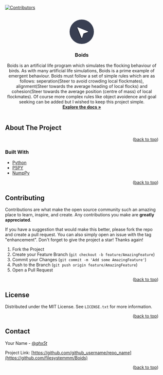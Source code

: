 <div id="top"></div>
<!--
*** Thanks for checking out the Best-README-Template. If you have a suggestion
*** that would make this better, please fork the repo and create a pull request
*** or simply open an issue with the tag "enhancement".
*** Don't forget to give the project a star!
*** Thanks again! Now go create something AMAZING! :D
-->



<!-- PROJECT SHIELDS -->
<!--
*** I'm using markdown "reference style" links for readability.
*** Reference links are enclosed in brackets [ ] instead of parentheses ( ).
*** See the bottom of this document for the declaration of the reference variables
*** for contributors-url, forks-url, etc. This is an optional, concise syntax you may use.
*** https://www.markdownguide.org/basic-syntax/#reference-style-links
-->
[![Contributors][contributors-shield]][contributors-url]



<!-- PROJECT LOGO -->
<br />
<div align="center">
  <a href="https://github.com/filesystemmm/Boids">
    <img src="Boids.png" alt="Logo" width="80" height="80" style="border-radius:50%">
  </a>

<h3 align="center">Boids</h3>

  <p align="center">
    Boids is an artificial life program which simulates the flocking behaviour of birds. As with many artificial life simulations, Boids is a prime example of emergent behaviour. Boids must follow a set of simple rules which are as follows: seperation(Steer to avoid crowding local flockmates), alignment(Steer towards the average heading of local flocks) and cohesion(Steer towards the average position (centre of mass) of local flockmates).
    Of course more complex rules like object avoidence and goal seeking can be added but I wished to keep this project simple.
    <br />
    <a href="https://en.wikipedia.org/wiki/Boids"><strong>Explore the docs »</strong></a>
    <br />
    <br />
  </p>
</div>


<!-- ABOUT THE PROJECT -->
## About The Project
<p align="right">(<a href="#top">back to top</a>)</p>



### Built With

* [Python](https://python.org/)
* [P5PY](https://github.com/p5py/p5)
* [NumpPy](https://numpy.org/)

<p align="right">(<a href="#top">back to top</a>)</p>

<!-- CONTRIBUTING -->
## Contributing

Contributions are what make the open source community such an amazing place to learn, inspire, and create. Any contributions you make are **greatly appreciated**.

If you have a suggestion that would make this better, please fork the repo and create a pull request. You can also simply open an issue with the tag "enhancement".
Don't forget to give the project a star! Thanks again!

1. Fork the Project
2. Create your Feature Branch (`git checkout -b feature/AmazingFeature`)
3. Commit your Changes (`git commit -m 'Add some AmazingFeature'`)
4. Push to the Branch (`git push origin feature/AmazingFeature`)
5. Open a Pull Request

<p align="right">(<a href="#top">back to top</a>)</p>



<!-- LICENSE -->
## License

Distributed under the MIT License. See `LICENSE.txt` for more information.

<p align="right">(<a href="#top">back to top</a>)</p>



<!-- CONTACT -->
## Contact

Your Name - [@_ghx5t_](https://twitter.com/_ghx5t_)

Project Link: [https://github.com/github_username/repo_name](https://github.com/filesystemmm/Boids)

<p align="right">(<a href="#top">back to top</a>)</p>




<!-- MARKDOWN LINKS & IMAGES -->
<!-- https://www.markdownguide.org/basic-syntax/#reference-style-links -->
[contributors-shield]: https://img.shields.io/github/contributors/filesystemmm/Boids.svg?style=for-the-badge
[contributors-url]: https://github.com/filesystemmm/Boids/graphs/contributors
[forks-shield]: https://img.shields.io/github/forks/github_username/repo_name.svg?style=for-the-badge
[forks-url]: https://github.com/github_username/repo_name/network/members
[stars-shield]: https://img.shields.io/github/stars/github_username/repo_name.svg?style=for-the-badge
[stars-url]: https://github.com/github_username/repo_name/stargazers
[issues-shield]: https://img.shields.io/github/issues/github_username/repo_name.svg?style=for-the-badge
[issues-url]: https://github.com/github_username/repo_name/issues
[license-shield]: https://img.shields.io/github/license/github_username/repo_name.svg?style=for-the-badge
[license-url]: https://github.com/filesystemmm/Boids/LICENSE.txt
[linkedin-shield]: https://img.shields.io/badge/-LinkedIn-black.svg?style=for-the-badge&logo=linkedin&colorB=555
[linkedin-url]: https://linkedin.com/in/linkedin_username
[product-screenshot]: images/screenshot.png
